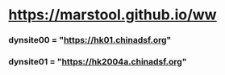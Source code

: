# https://marstool.github.io/ww

### dynsite00 = "https://hk01.chinadsf.org"
### dynsite01 = "https://hk2004a.chinadsf.org"
